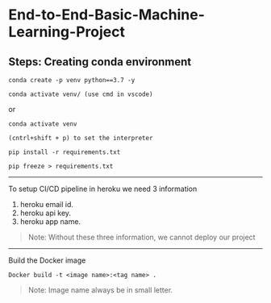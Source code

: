 # End-to-End-Basic-Machine-Learning-Project

Steps:
Creating conda environment
----------------------------------------
```
conda create -p venv python==3.7 -y
```
```
conda activate venv/ (use cmd in vscode)
```
or
```
conda activate venv
```
```
(cntrl+shift + p) to set the interpreter 
```
```
pip install -r requirements.txt
```
```
pip freeze > requirements.txt
```
----------------------------------------
To setup CI/CD pipeline in heroku we need 3 information

1. heroku email id.
2. heroku api key.
3. heroku app name.

>Note: Without these three information, we cannot deploy our project

---------------------------------------------------------------------
Build the Docker image
```
Docker build -t <image name>:<tag name> .
```
>Note: Image name always be in small letter.
